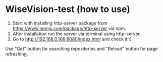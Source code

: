 # WiseVision-test (how to use)

1. Start with installing http-server package from https://www.npmjs.com/package/http-server via npm.
2. After installation run the server via terminal using http-server.
3. Go to http://192.168.0.106:8080/index.html and check it!:)

Use "Get" button for searching repositories and "Reload" button for page refreshing.
